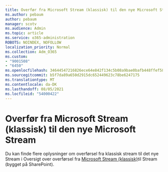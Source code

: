 ```yaml
---
title: Overfør fra Microsoft Stream (klassisk) til den nye Microsoft Stream
ms.author: pebaum
author: pebaum
manager: scotv
ms.audience: Admin
ms.topic: article
ms.service: o365-administration
ROBOTS: NOINDEX, NOFOLLOW
localization_priority: Normal
ms.collection: Adm_O365
ms.custom:
- "9001508"
- "6450"
ms.openlocfilehash: 34644547216826ece64e842f134c5b08a9bae0bafb448ffef589db78c3263c5a
ms.sourcegitcommit: b5f7da89a650d2915dc652449623c78be6247175
ms.translationtype: MT
ms.contentlocale: da-DK
ms.lasthandoff: 08/05/2021
ms.locfileid: "54000422"
---
```

# <a name="migrate-from-microsoft-stream-classic-to-the-new-microsoft-stream"></a>Overfør fra Microsoft Stream (klassisk) til den nye Microsoft Stream

Du kan finde flere oplysninger om overførsel fra klassisk stream til det nye Stream i Oversigt over overførsel fra [Microsoft Stream (klassisk)](/stream/streamnew/stream-classic-to-new-migration-overview)til Stream (bygget på SharePoint).